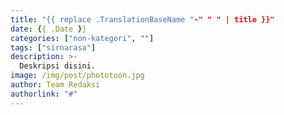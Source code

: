 ```yaml
---
title: "{{ replace .TranslationBaseName "-" " " | title }}"
date: {{ .Date }}
categories: ["non-kategori", ""]
tags: ["sirnarasa"]
description: >-
  Deskripsi disini.
image: /img/post/phototoon.jpg
author: Team Redaksi
authorlink: "#"
---
```


